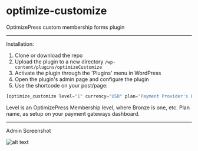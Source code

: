 # optimize-customize
OptimizePress custom membership forms plugin

---

Installation:

1. Clone or download the repo
2. Upload the plugin to a new  directory `/wp-content/plugins/optimizeCustomize`
3. Activate the plugin through the 'Plugins' menu in WordPress
4. Open the plugin's admin page and configure the plugin
5. Use the shortcode on your post/page:

```php
[optimize_customize level="1" currency="USD" plan="Payment Provider's Plan Name"/]
````

Level is an OptimizePress Membership level, where Bronze is one, etc.
Plan name, as setup on your payment gateways dashboard.

---

Admin Screenshot

![alt text](https://github.com/Webanet-Australia/optimize-customize/blob/master/assets/img/admin-screenshot.png)
